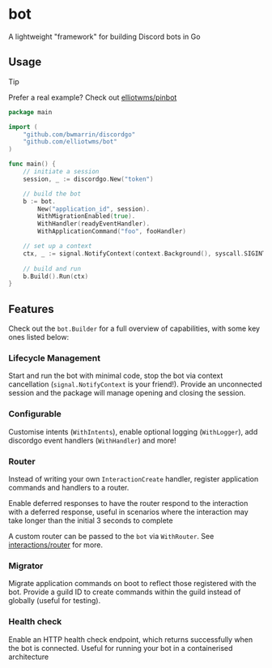 # bot

A lightweight "framework" for building Discord bots in Go

## Usage

> [!TIP]
> Prefer a real example? Check out [elliotwms/pinbot](https://github.com/elliotwms/pinbot)

```go
package main

import (
	"github.com/bwmarrin/discordgo"
	"github.com/elliotwms/bot"
)

func main() {
	// initiate a session
	session, _ := discordgo.New("token")

	// build the bot
	b := bot.
		New("application_id", session).
		WithMigrationEnabled(true).
		WithHandler(readyEventHandler).
		WithApplicationCommand("foo", fooHandler)

	// set up a context
	ctx, _ := signal.NotifyContext(context.Background(), syscall.SIGINT, syscall.SIGTERM, os.Interrupt)
	
	// build and run
	b.Build().Run(ctx)
}

```

## Features

Check out the `bot.Builder` for a full overview of capabilities, with some key ones listed below:

### Lifecycle Management

Start and run the bot with minimal code, stop the bot via context cancellation (`signal.NotifyContext` is your friend!). Provide an unconnected session and the package will manage opening and closing the session. 

### Configurable

Customise intents (`WithIntents`), enable optional logging (`WithLogger`), add discordgo event handlers (`WithHandler`) and more!

### Router

Instead of writing your own `InteractionCreate` handler, register application commands and handlers to a router. 

Enable deferred responses to have the router respond to the interaction with a deferred response, useful in scenarios where the interaction may take longer than the initial 3 seconds to complete

A custom router can be passed to the `bot` via `WithRouter`. See [interactions/router](/interactions/router) for more.

### Migrator

Migrate application commands on boot to reflect those registered with the bot. Provide a guild ID to create commands within the guild instead of globally (useful for testing).

### Health check

Enable an HTTP health check endpoint, which returns successfully when the bot is connected. Useful for running your bot in a containerised architecture